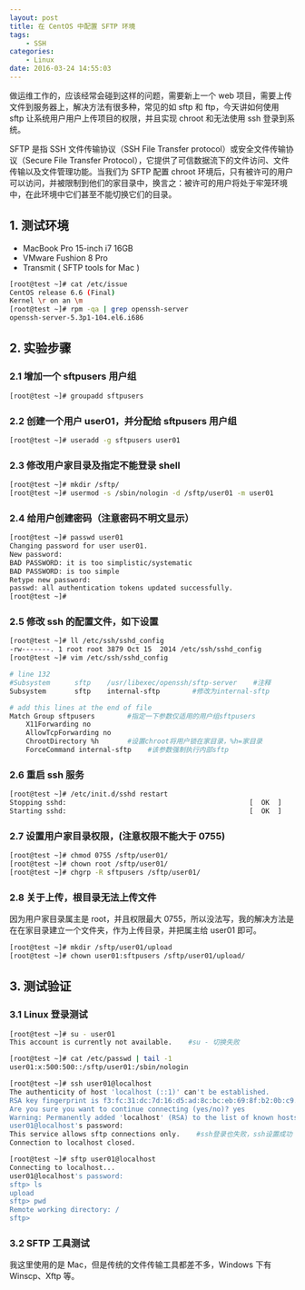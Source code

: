 ```yaml
---
layout: post
title: 在 CentOS 中配置 SFTP 环境
tags: 
    - SSH
categories: 
    - Linux
date: 2016-03-24 14:55:03
---
```


做运维工作的，应该经常会碰到这样的问题，需要新上一个 web 项目，需要上传文件到服务器上，解决方法有很多种，常见的如 sftp 和 ftp，今天讲如何使用 sftp 让系统用户用户上传项目的权限，并且实现 chroot 和无法使用 ssh 登录到系统。

SFTP 是指 SSH 文件传输协议（SSH File Transfer protocol）或安全文件传输协议（Secure File Transfer Protocol），它提供了可信数据流下的文件访问、文件传输以及文件管理功能。当我们为 SFTP 配置 chroot 环境后，只有被许可的用户可以访问，并被限制到他们的家目录中，换言之：被许可的用户将处于牢笼环境中，在此环境中它们甚至不能切换它们的目录。

## 1. 测试环境

* MacBook Pro 15-inch i7 16GB
* VMware Fushion 8 Pro
* Transmit ( SFTP tools for Mac )

```bash
[root@test ~]# cat /etc/issue
CentOS release 6.6 (Final)
Kernel \r on an \m
[root@test ~]# rpm -qa | grep openssh-server
openssh-server-5.3p1-104.el6.i686
```

## 2. 实验步骤

### 2.1 增加一个 sftpusers 用户组

```bash
[root@test ~]# groupadd sftpusers
```

### 2.2 创建一个用户 user01，并分配给 sftpusers 用户组

```bash
[root@test ~]# useradd -g sftpusers user01
```

### 2.3 修改用户家目录及指定不能登录 shell

```bash
[root@test ~]# mkdir /sftp/
[root@test ~]# usermod -s /sbin/nologin -d /sftp/user01 -m user01
```

### 2.4 给用户创建密码（注意密码不明文显示）

```bash
[root@test ~]# passwd user01
Changing password for user user01.
New password:
BAD PASSWORD: it is too simplistic/systematic
BAD PASSWORD: is too simple
Retype new password:
passwd: all authentication tokens updated successfully.
[root@test ~]#
```

### 2.5 修改 ssh 的配置文件，如下设置

```bash
[root@test ~]# ll /etc/ssh/sshd_config
-rw-------. 1 root root 3879 Oct 15  2014 /etc/ssh/sshd_config
[root@test ~]# vim /etc/ssh/sshd_config

# line 132
#Subsystem      sftp    /usr/libexec/openssh/sftp-server    #注释
Subsystem       sftp    internal-sftp        #修改为internal-sftp

# add this lines at the end of file
Match Group sftpusers        #指定一下参数仅适用的用户组sftpusers
    X11Forwarding no
    AllowTcpForwarding no
    ChrootDirectory %h       #设置chroot将用户锁在家目录，%h=家目录
    ForceCommand internal-sftp    #该参数强制执行内部sftp
```

### 2.6 重启 ssh 服务

```bash
[root@test ~]# /etc/init.d/sshd restart
Stopping sshd:                                             [  OK  ]
Starting sshd:                                             [  OK  ]
```

### 2.7 设置用户家目录权限，(注意权限不能大于 0755)

```bash
[root@test ~]# chmod 0755 /sftp/user01/
[root@test ~]# chown root /sftp/user01/
[root@test ~]# chgrp -R sftpusers /sftp/user01/
```

### 2.8 关于上传，根目录无法上传文件

因为用户家目录属主是 root，并且权限最大 0755，所以没法写，我的解决方法是在在家目录建立一个文件夹，作为上传目录，并把属主给 user01 即可。

```bash
[root@test ~]# mkdir /sftp/user01/upload
[root@test ~]# chown user01:sftpusers /sftp/user01/upload/
```

## 3. 测试验证

### 3.1 Linux 登录测试

```bash
[root@test ~]# su - user01
This account is currently not available.    #su - 切换失败

[root@test ~]# cat /etc/passwd | tail -1
user01:x:500:500::/sftp/user01:/sbin/nologin

[root@test ~]# ssh user01@localhost
The authenticity of host 'localhost (::1)' can't be established.
RSA key fingerprint is f3:fc:31:dc:7d:16:d5:ad:8c:bc:eb:69:8f:b2:0b:c9.
Are you sure you want to continue connecting (yes/no)? yes
Warning: Permanently added 'localhost' (RSA) to the list of known hosts.
user01@localhost's password:
This service allows sftp connections only.    #ssh登录也失败，ssh设置成功
Connection to localhost closed.

[root@test ~]# sftp user01@localhost
Connecting to localhost...
user01@localhost's password:
sftp> ls
upload
sftp> pwd
Remote working directory: /
sftp>

```

### 3.2 SFTP 工具测试

我这里使用的是 Mac，但是传统的文件传输工具都差不多，Windows 下有 Winscp、Xftp 等。
